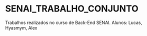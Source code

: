 # SENAI_TRABALHO_CONJUNTO
Trabalhos realizados no curso de Back-End SENAI. Alunos: Lucas, Hyasmym, Alex
